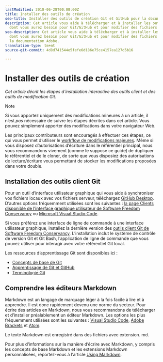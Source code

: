 ```yaml
---
lastModified: 2018-06-28T00:00:00Z
title: Installer des outils de création
seo-title: Installer des outils de création Git et GitHub pour la documentation Adobe
description: Cet article vous aide à télécharger et à installer les outils client
  dont vous aurez besoin pour Git/GitHub et pour modifier des fichiers Markdown.
seo-description: Cet article vous aide à télécharger et à installer les outils client
  dont vous aurez besoin pour Git/GitHub et pour modifier des fichiers Markdown pour
  la documentation Adobe.
translation-type: tm+mt
source-git-commit: 4d8d741544e5fefe6d186e75ce4157ea127d5b16

---
```


# Installer des outils de création

*Cet article décrit les étapes d’installation interactive des outils client et des outils de modification Git.*

>[!NOTE]
> Si vous apportez uniquement des modifications mineures à un article, il n’est *pas* nécessaire de suivre les étapes décrites dans cet article. Vous pouvez simplement apporter des modifications dans votre navigateur Web.
>
> Les principaux contributeurs sont encouragés à effectuer ces étapes, ce qui vous permet d’utiliser le [workflow de modifications majeures](local-repo.md). Même si vous disposez d’autorisations d’écriture dans le référentiel principal, nous vous recommandons vivement (comme le suppose ce guide) de dupliquer le référentiel et de le cloner, de sorte que vous disposiez des autorisations de lecture/écriture vous permettant de stocker les modifications proposées dans votre double.

## Installation des outils client Git

Pour un outil d’interface utilisateur graphique qui vous aide à synchroniser vos fichiers locaux avec vos fichiers serveur, téléchargez [GitHub Desktop](https://desktop.github.com/). D’autres options fréquemment utilisées sont les suivantes : [la page Clients disponible de l’interface graphique utilisateur de Software Freedom Conservancy](https://git-scm.com/downloads/guis) ou [Microsoft Visual Studio Code](https://www.visualstudio.com/products/code-vs.aspx).

Si vous préférez une interface de ligne de commande à une interface utilisateur graphique, installez la dernière version des [outils client Git de Software Freedom Conservancy](https://git-scm.com/downloads). L’installation inclut le système de contrôle de version Git et Git Bash, l’application de ligne de commande que vous pouvez utiliser pour interagir avec votre référentiel Git local.

Les ressources d’apprentissage Git sont disponibles ici :

* [Concepts de base de Git](https://git-scm.com/book/en/v2/Getting-Started-Git-Basics)
* [Apprentissage de Git et GitHub](https://help.github.com/articles/good-resources-for-learning-git-and-github/)
* [Terminologie Git](https://help.github.com/articles/github-glossary)

## Comprendre les éditeurs Markdown

Markdown est un langage de marquage léger à la fois facile à lire et à apprendre. Il est donc rapidement devenu une norme du secteur. Pour écrire des articles en Markdown, nous vous recommandons de télécharger et d’installer préalablement un éditeur Markdown. Les options les plus fréquemment utilisées sont les suivantes : [Visual Studio Code](https://code.visualstudio.com/), [Adobe Brackets](https://brackets.io) et [Atom](https://atom.io).

Le texte Markdown est enregistré dans des fichiers avec extension. md.

Pour plus d’informations sur la manière d’écrire avec Markdown, y compris les concepts de base Markdown et les extensions Markdown personnalisées, reportez-vous à l’article [Using Markdown](../writing-essentials/markdown.md).

<!--
## Adobe Docs Authoring Pack

Install the Docs Authoring Pack. This set of extensions includes basic authoring assistance for help when writing Markdown, and a preview feature, so that you can see what the Markdown looks like in the style of the docs.adobe.com site.

Link when available
-->
